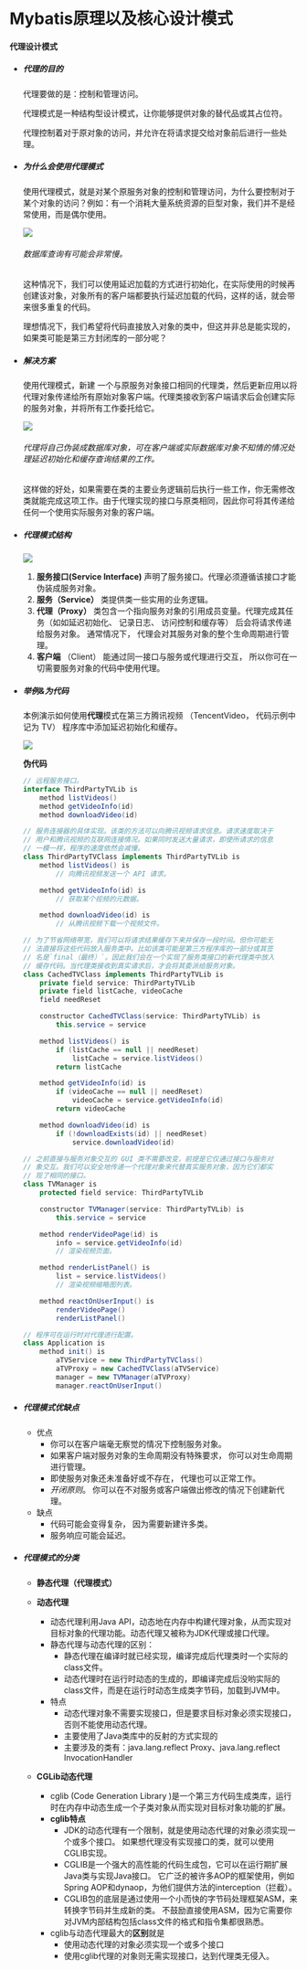 # Mybatis原理以及核心设计模式

#### 代理设计模式

* ##### 代理的目的

  代理要做的是：控制和管理访问。

  代理模式是一种结构型设计模式，让你能够提供对象的替代品或其占位符。

  代理控制着对于原对象的访问，并允许在将请求提交给对象前后进行一些处理。

* ##### 为什么会使用代理模式

  ​		使用代理模式，就是对某个原服务对象的控制和管理访问，为什么要控制对于某个对象的访问？例如：有一个消耗大量系统资源的巨型对象，我们并不是经常使用，而是偶尔使用。

  ![](/Users/sunwj/Documents/GitHub/JavaGitBook/image/代理模式图1.png)

  ###### 															数据库查询有可能会非常慢。

  ​		这种情况下，我们可以使用延迟加载的方式进行初始化，在实际使用的时候再创建该对象，对象所有的客户端都要执行延迟加载的代码，这样的话，就会带来很多重复的代码。

  ​		理想情况下，我们希望将代码直接放入对象的类中，但这并非总是能实现的，如果类可能是第三方封闭库的一部分呢？

* ##### 解决方案

  使用代理模式，新建 一个与原服务对象接口相同的代理类，然后更新应用以将代理对象传递给所有原始对象客户端。代理类接收到客户端请求后会创建实际的服务对象，并将所有工作委托给它。

  ![](/Users/sunwj/Documents/GitHub/JavaGitBook/image/代理模式图2.png)

  ###### 代理将自己伪装成数据库对象，可在客户端或实际数据库对象不知情的情况处理延迟初始化和缓存查询结果的工作。

  这样做的好处，如果需要在类的主要业务逻辑前后执行一些工作，你无需修改类就能完成这项工作。由于代理实现的接口与原类相同，因此你可将其传递给任何一个使用实际服务对象的客户端。

* ##### 代理模式结构

  ![](/Users/sunwj/Documents/GitHub/JavaGitBook/image/代理模式图3.png)

  1. **服务接口(Service Interface)**  声明了服务接口。代理必须遵循该接口才能伪装成服务对象。
  2. **服务（Service）** 类提供类一些实用的业务逻辑。
  3. **代理（Proxy）** 类包含一个指向服务对象的引用成员变量。代理完成其任务（如如延迟初始化、 记录日志、 访问控制和缓存等） 后会将请求传递给服务对象。 通常情况下， 代理会对其服务对象的整个生命周期进行管理。
  4. **客户端** （Client） 能通过同一接口与服务或代理进行交互， 所以你可在一切需要服务对象的代码中使用代理。

* ##### 举例&为代码

  本例演示如何使用**代理**模式在第三方腾讯视频 （TencentVideo， 代码示例中记为 TV） 程序库中添加延迟初始化和缓存。

  ![](/Users/sunwj/Documents/GitHub/JavaGitBook/image/代理模式图4.png)

  **伪代码**

  ```java
  // 远程服务接口。
  interface ThirdPartyTVLib is
      method listVideos()
      method getVideoInfo(id)
      method downloadVideo(id)
  
  // 服务连接器的具体实现。该类的方法可以向腾讯视频请求信息。请求速度取决于
  // 用户和腾讯视频的互联网连接情况。如果同时发送大量请求，即使所请求的信息
  // 一模一样，程序的速度依然会减慢。
  class ThirdPartyTVClass implements ThirdPartyTVLib is
      method listVideos() is
          // 向腾讯视频发送一个 API 请求。
  
      method getVideoInfo(id) is
          // 获取某个视频的元数据。
  
      method downloadVideo(id) is
          // 从腾讯视频下载一个视频文件。
  
  // 为了节省网络带宽，我们可以将请求结果缓存下来并保存一段时间。但你可能无
  // 法直接将这些代码放入服务类中。比如该类可能是第三方程序库的一部分或其签
  // 名是`final（最终）`。因此我们会在一个实现了服务类接口的新代理类中放入
  // 缓存代码。当代理类接收到真实请求后，才会将其委派给服务对象。
  class CachedTVClass implements ThirdPartyTVLib is
      private field service: ThirdPartyTVLib
      private field listCache, videoCache
      field needReset
  
      constructor CachedTVClass(service: ThirdPartyTVLib) is
          this.service = service
  
      method listVideos() is
          if (listCache == null || needReset)
              listCache = service.listVideos()
          return listCache
  
      method getVideoInfo(id) is
          if (videoCache == null || needReset)
              videoCache = service.getVideoInfo(id)
          return videoCache
  
      method downloadVideo(id) is
          if (!downloadExists(id) || needReset)
              service.downloadVideo(id)
  
  // 之前直接与服务对象交互的 GUI 类不需要改变，前提是它仅通过接口与服务对
  // 象交互。我们可以安全地传递一个代理对象来代替真实服务对象，因为它们都实
  // 现了相同的接口。
  class TVManager is
      protected field service: ThirdPartyTVLib
  
      constructor TVManager(service: ThirdPartyTVLib) is
          this.service = service
  
      method renderVideoPage(id) is
          info = service.getVideoInfo(id)
          // 渲染视频页面。
  
      method renderListPanel() is
          list = service.listVideos()
          // 渲染视频缩略图列表。
  
      method reactOnUserInput() is
          renderVideoPage()
          renderListPanel()
  
  // 程序可在运行时对代理进行配置。
  class Application is
      method init() is
          aTVService = new ThirdPartyTVClass()
          aTVProxy = new CachedTVClass(aTVService)
          manager = new TVManager(aTVProxy)
          manager.reactOnUserInput()
  ```

* ##### 代理模式优缺点

  * 优点
    *  你可以在客户端毫无察觉的情况下控制服务对象。
    *  如果客户端对服务对象的生命周期没有特殊要求， 你可以对生命周期进行管理。
    *  即使服务对象还未准备好或不存在， 代理也可以正常工作。
    *  *开闭原则*。 你可以在不对服务或客户端做出修改的情况下创建新代理。
  * 缺点
    * 代码可能会变得复杂， 因为需要新建许多类。
    *  服务响应可能会延迟。

* ##### 代理模式的分类

  * **静态代理（代理模式）**
  * **动态代理**
    * 动态代理利用Java API，动态地在内存中构建代理对象，从而实现对目标对象的代理功能。动态代理又被称为JDK代理或接口代理。
    * 静态代理与动态代理的区别：
      * 静态代理在编译时就已经实现，编译完成后代理类时一个实际的class文件。
      * 动态代理时在运行时动态的生成的，即编译完成后没哟实际的class文件，而是在运行时动态生成类字节码，加载到JVM中。
    * 特点
      * 动态代理对象不需要实现接口，但是要求目标对象必须实现接口，否则不能使用动态代理。
      * 主要使用了Java类库中的反射的方式实现的
      * 主要涉及的类有：java.lang.reflect Proxy、java.lang.reflect InvocationHandler

  * **CGLib动态代理**
    * cglib (Code Generation Library )是一个第三方代码生成类库，运行时在内存中动态生成一个子类对象从而实现对目标对象功能的扩展。
    * **cglib特点**
      * JDK的动态代理有一个限制，就是使用动态代理的对象必须实现一个或多个接口。
        如果想代理没有实现接口的类，就可以使用CGLIB实现。
      * CGLIB是一个强大的高性能的代码生成包，它可以在运行期扩展Java类与实现Java接口。
        它广泛的被许多AOP的框架使用，例如Spring AOP和dynaop，为他们提供方法的interception（拦截）。
      * CGLIB包的底层是通过使用一个小而快的字节码处理框架ASM，来转换字节码并生成新的类。
        不鼓励直接使用ASM，因为它需要你对JVM内部结构包括class文件的格式和指令集都很熟悉。
    * cglib与动态代理最大的**区别**就是
      - 使用动态代理的对象必须实现一个或多个接口
      - 使用cglib代理的对象则无需实现接口，达到代理类无侵入。


